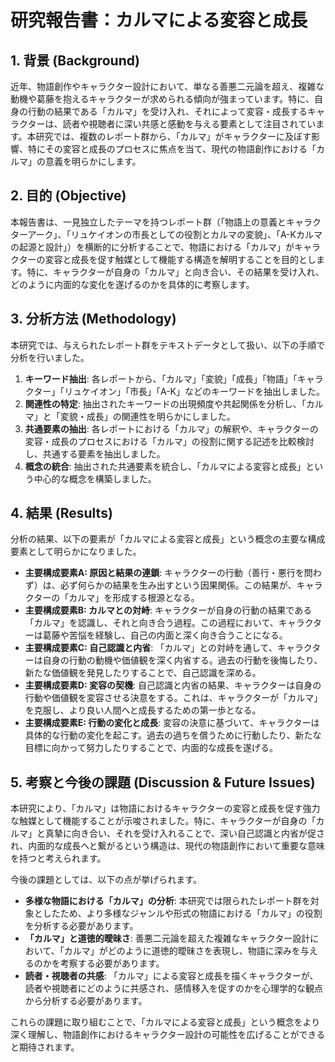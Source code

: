 # 研究報告書：カルマによる変容と成長

## 1. 背景 (Background)
近年、物語創作やキャラクター設計において、単なる善悪二元論を超え、複雑な動機や葛藤を抱えるキャラクターが求められる傾向が強まっています。特に、自身の行動の結果である「カルマ」を受け入れ、それによって変容・成長するキャラクターは、読者や視聴者に深い共感と感動を与える要素として注目されています。本研究では、複数のレポート群から、「カルマ」がキャラクターに及ぼす影響、特にその変容と成長のプロセスに焦点を当て、現代の物語創作における「カルマ」の意義を明らかにします。

## 2. 目的 (Objective)
本報告書は、一見独立したテーマを持つレポート群（「物語上の意義とキャラクターアーク」、「リュケイオンの市長としての役割とカルマの変貌」、「A-Kカルマの起源と設計」）を横断的に分析することで、物語における「カルマ」がキャラクターの変容と成長を促す触媒として機能する構造を解明することを目的とします。特に、キャラクターが自身の「カルマ」と向き合い、その結果を受け入れ、どのように内面的な変化を遂げるのかを具体的に考察します。

## 3. 分析方法 (Methodology)
本研究では、与えられたレポート群をテキストデータとして扱い、以下の手順で分析を行いました。

1.  **キーワード抽出**: 各レポートから、「カルマ」「変貌」「成長」「物語」「キャラクター」「リュケイオン」「市長」「A-K」などのキーワードを抽出しました。
2.  **関連性の特定**: 抽出されたキーワードの出現頻度や共起関係を分析し、「カルマ」と「変貌・成長」の関連性を明らかにしました。
3.  **共通要素の抽出**: 各レポートにおける「カルマ」の解釈や、キャラクターの変容・成長のプロセスにおける「カルマ」の役割に関する記述を比較検討し、共通する要素を抽出しました。
4.  **概念の統合**: 抽出された共通要素を統合し、「カルマによる変容と成長」という中心的な概念を構築しました。

## 4. 結果 (Results)
分析の結果、以下の要素が「カルマによる変容と成長」という概念の主要な構成要素として明らかになりました。

-   **主要構成要素A: 原因と結果の連鎖**: キャラクターの行動（善行・悪行を問わず）は、必ず何らかの結果を生み出すという因果関係。この結果が、キャラクターの「カルマ」を形成する根源となる。
-   **主要構成要素B: カルマとの対峙**: キャラクターが自身の行動の結果である「カルマ」を認識し、それと向き合う過程。この過程において、キャラクターは葛藤や苦悩を経験し、自己の内面と深く向き合うことになる。
-   **主要構成要素C: 自己認識と内省**: 「カルマ」との対峙を通して、キャラクターは自身の行動の動機や価値観を深く内省する。過去の行動を後悔したり、新たな価値観を発見したりすることで、自己認識を深める。
-   **主要構成要素D: 変容の契機**: 自己認識と内省の結果、キャラクターは自身の行動や価値観を変容させる決意をする。これは、キャラクターが「カルマ」を克服し、より良い人間へと成長するための第一歩となる。
-   **主要構成要素E: 行動の変化と成長**: 変容の決意に基づいて、キャラクターは具体的な行動の変化を起こす。過去の過ちを償うために行動したり、新たな目標に向かって努力したりすることで、内面的な成長を遂げる。

## 5. 考察と今後の課題 (Discussion & Future Issues)
本研究により、「カルマ」は物語におけるキャラクターの変容と成長を促す強力な触媒として機能することが示唆されました。特に、キャラクターが自身の「カルマ」と真摯に向き合い、それを受け入れることで、深い自己認識と内省が促され、内面的な成長へと繋がるという構造は、現代の物語創作において重要な意味を持つと考えられます。

今後の課題としては、以下の点が挙げられます。

*   **多様な物語における「カルマ」の分析**: 本研究では限られたレポート群を対象としたため、より多様なジャンルや形式の物語における「カルマ」の役割を分析する必要があります。
*   **「カルマ」と道徳的曖昧さ**: 善悪二元論を超えた複雑なキャラクター設計において、「カルマ」がどのように道徳的曖昧さを表現し、物語に深みを与えるのかを考察する必要があります。
*   **読者・視聴者の共感**: 「カルマ」による変容と成長を描くキャラクターが、読者や視聴者にどのように共感され、感情移入を促すのかを心理学的な観点から分析する必要があります。

これらの課題に取り組むことで、「カルマによる変容と成長」という概念をより深く理解し、物語創作におけるキャラクター設計の可能性を広げることができると期待されます。

